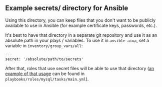 ## Example secrets/ directory for Ansible

Using this directory, you can keep files that you don't want to be publicly available to use in Ansible (for example certificate keys, passwords, etc.).

It's best to have that directory in a separate git repository and use it as an absolute path in your plays / variables. To use it in `ansible-aiua`, set a variable in `inventory/group_vars/all`:

    ---
    secret: '/absolute/path/to/secrets'

After that, roles that use secret files will be able to use that directory ([an example of that usage](https://github.com/drybjed/ansible-aiua/blob/master/playbooks/roles/mysql/tasks/main.yml#L32-L55) can be found in `playbooks/roles/mysql/tasks/main.yml`).

